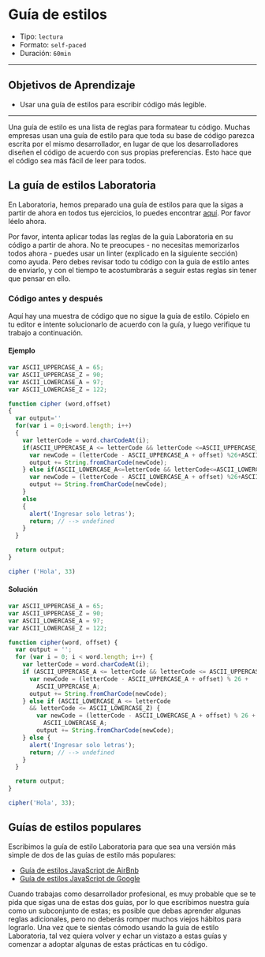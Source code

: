 # Guía de estilos

- Tipo: `lectura`
- Formato: `self-paced`
- Duración: `60min`

***

## Objetivos de Aprendizaje

- Usar una guía de estilos para escribir código más legible.

***

Una guía de estilo es una lista de reglas para formatear tu código. Muchas
empresas usan una guía de estilo para que toda su base de código parezca escrita
por el mismo desarrollador, en lugar de que los desarrolladores diseñen el
código de acuerdo con sus propias preferencias. Esto hace que el código sea más
fácil de leer para todos.

## La guía de estilos Laboratoria

En Laboratoria, hemos preparado una guía de estilos para que la sigas a partir
de ahora en todos tus ejercicios, lo puedes encontrar [aquí](https://github.com/Laboratoria/js-style-guide). Por favor léelo ahora.

Por favor, intenta aplicar todas las reglas de la guía Laboratoria en su código
a partir de ahora. No te preocupes - no necesitas memorizarlos todos ahora -
puedes usar un linter (explicado en la siguiente sección) como ayuda. Pero
debes revisar todo tu código con la guía de estilo antes de enviarlo, y con el tiempo te acostumbrarás a seguir estas reglas sin tener que pensar en ello.

### Código antes y después

Aquí hay una muestra de código que no sigue la guía de estilo. Cópielo en tu
editor e intente solucionarlo de acuerdo con la guía, y luego verifique tu
trabajo a continuación.

#### Ejemplo

```javascript
var ASCII_UPPERCASE_A = 65;
var ASCII_UPPERCASE_Z = 90;
var ASCII_LOWERCASE_A = 97;
var ASCII_LOWERCASE_Z = 122;

function cipher (word,offset)
{
  var output=''
  for(var i = 0;i<word.length; i++)
  {
    var letterCode = word.charCodeAt(i);
    if(ASCII_UPPERCASE_A <= letterCode && letterCode <=ASCII_UPPERCASE_Z) {
      var newCode = (letterCode - ASCII_UPPERCASE_A + offset) %26+ASCII_UPPERCASE_A;
      output += String.fromCharCode(newCode);
    } else if(ASCII_LOWERCASE_A<=letterCode && letterCode<=ASCII_LOWERCASE_Z) {
      var newCode = (letterCode - ASCII_LOWERCASE_A + offset) %26+ASCII_LOWERCASE_A;
      output += String.fromCharCode(newCode);
    }
    else
    {
      alert('Ingresar solo letras');
      return; // --> undefined
    }
  }

  return output;
}

cipher ('Hola', 33)
```

#### Solución

```javascript
var ASCII_UPPERCASE_A = 65;
var ASCII_UPPERCASE_Z = 90;
var ASCII_LOWERCASE_A = 97;
var ASCII_LOWERCASE_Z = 122;

function cipher(word, offset) {
  var output = '';
  for (var i = 0; i < word.length; i++) {
    var letterCode = word.charCodeAt(i);
    if (ASCII_UPPERCASE_A <= letterCode && letterCode <= ASCII_UPPERCASE_Z) {
      var newCode = (letterCode - ASCII_UPPERCASE_A + offset) % 26 +
        ASCII_UPPERCASE_A;
      output += String.fromCharCode(newCode);
    } else if (ASCII_LOWERCASE_A <= letterCode
      && letterCode <= ASCII_LOWERCASE_Z) {
        var newCode = (letterCode - ASCII_LOWERCASE_A + offset) % 26 +
          ASCII_LOWERCASE_A;
        output += String.fromCharCode(newCode);
    } else {
      alert('Ingresar solo letras');
      return; // --> undefined
    }
  }

  return output;
}

cipher('Hola', 33);
```

## Guías de estilos populares

Escribimos la guía de estilo Laboratoria para que sea una versión más simple de
dos de las guías de estilo más populares:

* [Guía de estilos JavaScript de AirBnb](https://github.com/paolocarrasco/javascript-style-guide)
* [Guía de estilos JavaScript de Google](https://google.github.io/styleguide/jsguide.html)

Cuando trabajas como desarrollador profesional, es muy probable que se te pida
que sigas una de estas dos guías, por lo que escribimos nuestra guía como un
subconjunto de estas; es posible que debas aprender algunas reglas adicionales,
pero no deberás romper muchos viejos hábitos para lograrlo. Una vez que te
sientas cómodo usando la guía de estilo Laboratoria, tal vez quiera volver y
echar un vistazo a estas guías y comenzar a adoptar algunas de estas prácticas
en tu código.
